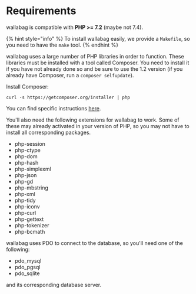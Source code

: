 # Requirements

wallabag is compatible with **PHP >= 7.2** (maybe not 7.4).

{% hint style="info" %}
To install wallabag easily, we provide a `Makefile`, so you need to have the `make` tool.
{% endhint %}

wallabag uses a large number of PHP libraries in order to function.
These libraries must be installed with a tool called Composer. You need
to install it if you have not already done so and be sure to use the 1.2
version (if you already have Composer, run a `composer selfupdate`).

Install Composer:

    curl -s https://getcomposer.org/installer | php

You can find specific instructions
[here](https://getcomposer.org/doc/00-intro.md).

You'll also need the following extensions for wallabag to work. Some of
these may already activated in your version of PHP, so you may not have
to install all corresponding packages.

-   php-session
-   php-ctype
-   php-dom
-   php-hash
-   php-simplexml
-   php-json
-   php-gd
-   php-mbstring
-   php-xml
-   php-tidy
-   php-iconv
-   php-curl
-   php-gettext
-   php-tokenizer
-   php-bcmath

wallabag uses PDO to connect to the database, so you'll need one of the
following:

-   pdo_mysql
-   pdo_pgsql
-   pdo_sqlite

and its corresponding database server.
